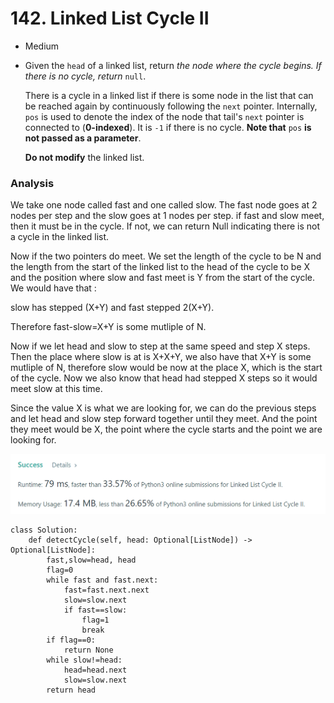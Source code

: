 # 142. Linked List Cycle II

* Medium
*   Given the `head` of a linked list, return _the node where the cycle begins. If there is no cycle, return_ `null`.

    There is a cycle in a linked list if there is some node in the list that can be reached again by continuously following the `next` pointer. Internally, `pos` is used to denote the index of the node that tail's `next` pointer is connected to (**0-indexed**). It is `-1` if there is no cycle. **Note that** `pos` **is not passed as a parameter**.

    **Do not modify** the linked list.

### Analysis&#x20;

We take one node called fast and one called slow. The fast node goes at 2 nodes per step and the slow goes at 1 nodes per step. if fast and slow meet, then it must be in the cycle. If not, we can return Null indicating there is not a cycle in the linked list.&#x20;

Now if the two pointers do meet. We set the length of the cycle to be N and the length from the start of the linked list to the head of the cycle to be X and the position where slow and fast meet is Y from the start of the cycle. We would have that :

slow has stepped (X+Y)   and fast stepped 2(X+Y).&#x20;

Therefore fast-slow=X+Y is some mutliple of N.&#x20;

Now if we let head and slow to step at the same speed and step X steps. Then the place where slow is at is X+X+Y, we also have that X+Y is some mutliple of N, therefore slow would be now at the place X, which is the start of the cycle. Now we also know that head had stepped X steps so it would meet slow at this time.&#x20;

Since the value X is what we are looking for, we can do the previous steps and let head and slow step forward together until they meet. And the point they meet would be X, the point where the cycle starts and the point we are looking for.&#x20;

![](<../../../../.gitbook/assets/image (135).png>)

```
class Solution:
    def detectCycle(self, head: Optional[ListNode]) -> Optional[ListNode]:
        fast,slow=head, head 
        flag=0
        while fast and fast.next:
            fast=fast.next.next
            slow=slow.next
            if fast==slow:
                flag=1
                break
        if flag==0:
            return None
        while slow!=head:
            head=head.next 
            slow=slow.next
        return head
        
```
